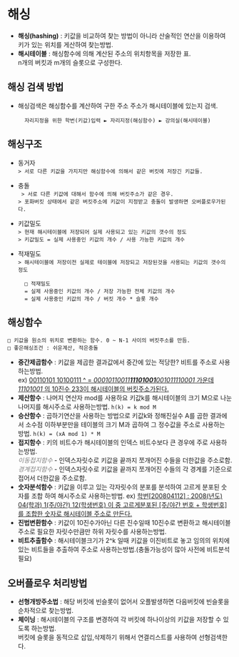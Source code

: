 # 해싱 
- __해싱(hashing)__ : 키값을 비교하여 찾는 방법이 아니라 산술적인 연산을 이용하여 키가 있는 위치를 게산하여 찾는방법.
- __해시테이블__ : 해싱함수에 의해 계산된 주소의 위치항목을 저장한 표.  
 n개의 버킷과 m개의 슬롯으로 구성한다.

## 해싱 검색 방법 
- 해싱검색은 해싱함수를 계산하여 구한 주소 주소가 해시테이블에 있는지 검색.
	 
		자리지정을 위한 학번(키값)입력 ► 자리지정(해싱함수) ► 강의실(해시테이블) 
		
## 해싱구조
- 동거자  
``` > 서로 다른 키값을 가지지만 해싱함수에 의해서 같은 버킷에 저장긴 키값들. ```  

- 충돌  
``` > 서로 다른 키값에 대해서 함수에 의해 버킷주소가 같은 경우.```  
``` > 포화버킷 상태에서 같은 버킷주소에 키값이 지정받고 충돌이 발생하면 오버플로우가된다. ```  

- 키값밀도  
``` > 현재 해시테이블에 저장되어 실제 사용되고 있는 키값의 갯수의 정도 ```  
``` > 키값밀도 = 실제 사용중인 키값의 개수 / 사용 가능한 키값의 개수 ```  

- 적재밀도  
``` > 해시테이블에 저장이전 실제로 테이블에 저장되고 저장된것을 사용되는 키값의 갯수의 정도  ```  

		□ 적재밀도 
		= 실제 사용중인 키값의 개수 / 저장 가능한 전체 키값의 개수  
		= 실제 사용중인 키값의 개수 / 버킷 개수 * 슬롯 개수

## 해싱함수
```
□ 키값을 원소의 위치로 변환하는 함수. 0 ~ N-1 사이의 버킷주소를 만듬.
□ 좋은해싱조건 : 쉬운계산, 적은충돌
``` 
- __중간제곱함수__ : 키값을 제곱한 결과값에서 중간에 있는 적당한? 비트를 주소로 사용하는방법.  
ex) <U>00110101 10100111 ^ = _00010110011**11101001**001011110001_ 
가운데 _11101001_ 의 10진수 233이 해시테이블의 버킷주소가된다.</U>
- __제산함수__ : 나머지 연산자 mod를 사용하요 키값k를 해시테이블의 크기 M으로 나눈 나머지를 해시주소로 사용하는방법. ```h(k) = k mod M```
- __승산함수__ : 곱하기연산을 사용하는 방법으로 키값k와 정해진실수 A를 곱한 결과에서 소수점 이하부분만을 테이블의 크기 M과 곱하여 그 정수값을 주소로 사용하는 방법. ```h(k) = (xA mod 1) * M```
- __접지함수__ : 키의 비트수가 해시테이블의 인덱스 비트수보다 큰 경우에 주로 사용하는방법.  
<span style="color:gray">_이동접지함수_</span> - 인덱스자릿수로 키값을 끝까지 쪼개어진 수들을 더한값을 주소로함.  
<span style="color:gray">_경계접지함수_</span> - 인덱스자릿수로 키값을 끝까지 쪼개어진 수들의 각 경계를 기준으로 접어서 더한값을 주소로함.
- __숫자분석함수__ : 키값을 이루고 있는 각자릿수의 분포를 분석하여 고르게 분포된 숫자를 조합 하여 해시주소로 사용하는방법. ex) <U>학번[200804112] : 2008(년도) 04(학과) 1(주/야간) 12(학생번호) 이 중 고르게분포된 [주/야간 번호 + 학생번호]를 조합한 숫자로 해시테이블 주소로 만든다.</U>
- __진법변환함수__ : 키값이 10진수가아닌 다른 진수일때 10진수로 변환하고 해시테이블주소로 필요한 자릿수만큼만 하위 자릿수를 사용하는방법.
- __비트추출함수__ : 해시테이블크기가 2^k 일때 키값을 이진비트로 놓고 임의의 위치에 있는 비트들을 추출하여 주소로 사용하는방법.(충돌가능성이 많아 사전에 비트분석필요)

## 오버플로우 처리방법
- __선형개방주소법__ :  해당 버킷에 빈슬롯이 없어서 오플발생하면 다음버킷에 빈슬롯을 순차적으로 찾는방법.
- __체이닝__ : 해시테이블의 구조를 변경하여 각 버킷에 하나이상의 키값을 저장할 수 있도록 하는방법.  
버킷에 슬롯을 동적으로 삽입,삭제하기 위해서 연결리스트를 사용하여 선형검색한다.
